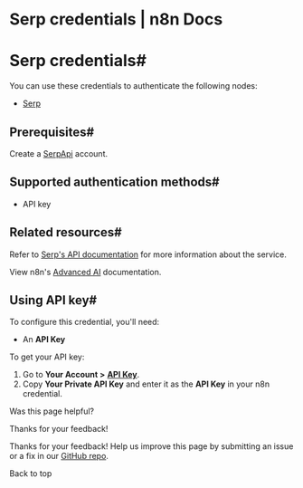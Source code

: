 # Serp credentials | n8n Docs

[ ](https://github.com/n8n-io/n8n-docs/edit/main/docs/integrations/builtin/credentials/serp.md "Edit this page")

# Serp credentials#

You can use these credentials to authenticate the following nodes:

  * [Serp](../../cluster-nodes/sub-nodes/n8n-nodes-langchain.toolserpapi/)

## Prerequisites#

Create a [SerpApi](https://serpapi.com/) account.

## Supported authentication methods#

  * API key

## Related resources#

Refer to [Serp's API documentation](https://serpapi.com/search-api) for more information about the service.

View n8n's [Advanced AI](../../../../advanced-ai/) documentation.

## Using API key#

To configure this credential, you'll need:

  * An **API Key**

To get your API key:

  1. Go to **Your Account >** [**API Key**](https://serpapi.com/manage-api-key).
  2. Copy **Your Private API Key** and enter it as the **API Key** in your n8n credential.

Was this page helpful? 

Thanks for your feedback! 

Thanks for your feedback! Help us improve this page by submitting an issue or a fix in our [GitHub repo](https://github.com/n8n-io/n8n-docs). 

Back to top